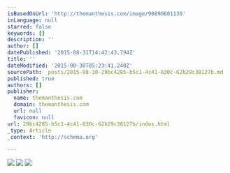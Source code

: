 ```yaml
---
isBasedOnUrl: 'http://themanthesis.com/image/90890681130'
inLanguage: null
starred: false
keywords: []
description: ''
author: []
datePublished: '2015-08-31T14:42:43.794Z'
title: ''
dateModified: '2015-08-30T05:23:41.240Z'
sourcePath: _posts/2015-08-30-29bc4285-b5c1-4c41-830c-62b29c38127b.md
published: true
authors: []
publisher:
  name: themanthesis.com
  domain: themanthesis.com
  url: null
  favicon: null
url: 29bc4285-b5c1-4c41-830c-62b29c38127b/index.html
_type: Article
_context: 'http://schema.org'

---
```

![](http://40.media.tumblr.com/0e3b9fc070733435ceea2dadf379ef1b/tumblr_n7clo4RgXi1qlwlsko1_1280.jpg)
![](https://the-grid-user-content.s3-us-west-2.amazonaws.com/cb2f9ebe-4ed5-4c9b-bf2f-48d3ea77847a.jpg)
![](https://the-grid-user-content.s3-us-west-2.amazonaws.com/be9edcb5-b03f-431f-84f0-47f113f70c43.jpg)